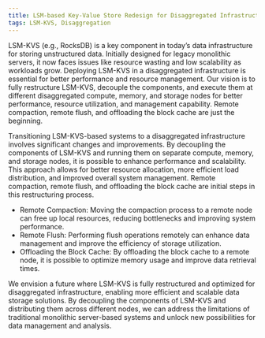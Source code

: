 ```yaml
---
title: LSM-based Key-Value Store Redesign for Disaggregated Infrastructure
tags: LSM-KVS, Disaggregation
---
```


LSM-KVS (e.g., RocksDB) is a key component in today’s data infrastructure for storing unstructured data. Initially designed for legacy monolithic servers, it now faces issues like resource wasting and low scalability as workloads grow. Deploying LSM-KVS in a disaggregated infrastructure is essential for better performance and resource management. Our vision is to fully restructure LSM-KVS, decouple the components, and execute them at different disaggregated compute, memory, and storage nodes for better performance, resource utilization, and management capability. Remote compaction, remote flush, and offloading the block cache are just the beginning.

Transitioning LSM-KVS-based systems to a disaggregated infrastructure involves significant changes and improvements. By decoupling the components of LSM-KVS and running them on separate compute, memory, and storage nodes, it is possible to enhance performance and scalability. This approach allows for better resource allocation, more efficient load distribution, and improved overall system management. Remote compaction, remote flush, and offloading the block cache are initial steps in this restructuring process.

- Remote Compaction: Moving the compaction process to a remote node can free up local resources, reducing bottlenecks and improving system performance.
- Remote Flush: Performing flush operations remotely can enhance data management and improve the efficiency of storage utilization.
- Offloading the Block Cache: By offloading the block cache to a remote node, it is possible to optimize memory usage and improve data retrieval times.

We envision a future where LSM-KVS is fully restructured and optimized for disaggregated infrastructure, enabling more efficient and scalable data storage solutions. By decoupling the components of LSM-KVS and distributing them across different nodes, we can address the limitations of traditional monolithic server-based systems and unlock new possibilities for data management and analysis.